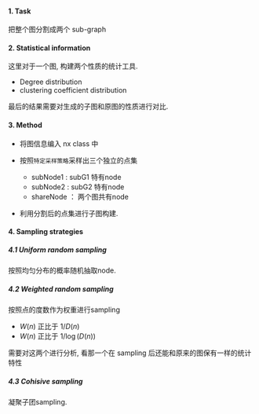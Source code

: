 #### 1. Task

把整个图分割成两个 sub-graph



#### 2. Statistical information 

这里对于一个图, 构建两个性质的统计工具. 

-  Degree distribution
- clustering coefficient distribution

最后的结果需要对生成的子图和原图的性质进行对比.



#### 3. Method

- 将图信息编入 nx class 中


- 按照`特定采样策略`采样出三个独立的点集
  - subNode1 : subG1 特有node
  - subNode2 : subG2 特有node
  - shareNode ： 两个图共有node
- 利用分割后的点集进行子图构建.



#### 4. Sampling strategies

##### 4.1 Uniform random sampling

按照均匀分布的概率随机抽取node.

##### 4.2 Weighted random sampling

按照点的度数作为权重进行sampling

- $W(n)$ 正比于 $1/D(n)$
- $W(n)$ 正比于 $1/\log(D(n))$

需要对这两个进行分析, 看那一个在 sampling 后还能和原来的图保有一样的统计特性

##### 4.3 Cohisive sampling

凝聚子团sampling.

